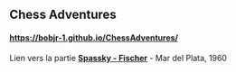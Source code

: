 ## Chess Adventures

#### https://bobjr-1.github.io/ChessAdventures/

Lien vers la partie **[Spassky - Fischer][1]** - Mar del Plata, 1960

[1]: C:\Users\RDumoulin\Documents\GitHub\ChessAdventures\src\Mar_del_Plata_1960_Spassky_Fischer.html
